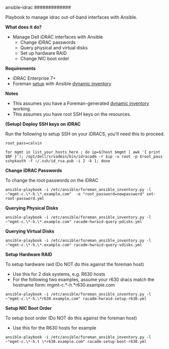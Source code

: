 ansible-idrac
#############

Playbook to manage idrac out-of-band interfaces with Ansible.

**What does it do?**
   - Manage Dell iDRAC interfaces with Ansible
     * Change iDRAC passwords
     * Query physical and virtual disks
     * Set up hardware RAID
     * Change NIC boot order

**Requirements**
   - iDRAC Enterprise 7+
   - Foreman [setup](https://github.com/dLobatog/foreman_ansible) with Ansible [dynamic inventory](https://github.com/theforeman/foreman_ansible_inventory/)

**Notes**
   - This assumes you have a Foreman-generated [dynamic inventory](https://github.com/theforeman/foreman_ansible_inventory/) working.
   - This assumes you have root SSH keys on the resources.

**(Setup) Deploy SSH keys on iDRAC**

Run the following to setup SSH on your iDRACS, you'll need this to proceed.

```
root_pass=calvin

for mgmt in list_your_hosts_here ; do ip=$(host $mgmt | awk '{ print $NF }'); /opt/dell/srvadmin/bin/idracadm -r $ip -u root -p $root_pass sshpkauth -f ~/.ssh/id_rsa.pub -i 2 -k 1; done
```

**Change iDRAC Passwords**

To change the root passwords on the iDRAC

```
ansible-playbook -i /etc/ansible/foreman_ansible_inventory.py -l ~"mgmt-c.\*-h.\*.example.com"  -e "root_password=newpassword" set-root-password.yml
```

**Querying Physical Disks**

```
ansible-playbook -i /etc/ansible/foreman_ansible_inventory.py -l ~"mgmt-c.\*-h.\*.example.com" racadm-hwraid-query-pdisks.yml
```

**Querying Virtual Disks**

```
ansible-playbook -i /etc/ansible/foreman_ansible_inventory.py -l ~"mgmt-c.\*-h.\*.example.com" racadm-hwraid-query-vdisks.yml
```

**Setup Hardware RAID**

To setup hardware raid (Do NOT do this against the foreman host)
  - Use this for 2 disk systems, e.g. R630 hosts
  - For the following two examples, assume your r630 dracs match the hostname form: mgmt-c.*-h.*r630.example.com

```
ansible-playbook -i /etc/ansible/foreman_ansible_inventory.py -l ~"mgmt-c.\*-h.\*r630.example.com" racadm-hwraid-setup-r630.yml
```

**Setup NIC Boot Order**

To setup boot order (Do NOT do this against the foreman host)
  - Use this for the R630 hosts for example

```
ansible-playbook -i /etc/ansible/foreman_ansible_inventory.py -l ~"mgmt-c.\*-h.t \*r630.example.com" racadm-setup-boot-r630.yml
```

